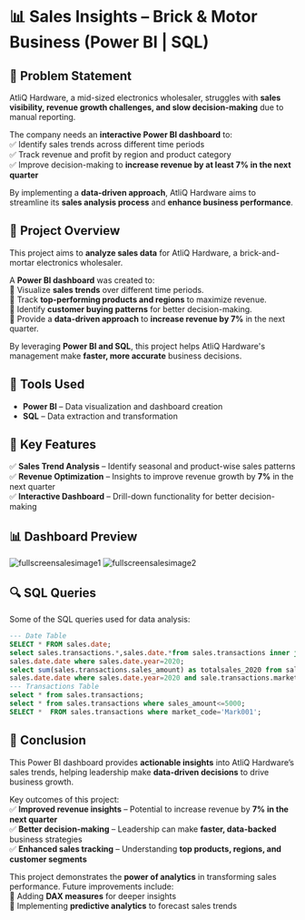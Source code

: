 # 📊 Sales Insights – Brick & Motor Business (Power BI | SQL)
## 🚀 Problem Statement  
AtliQ Hardware, a mid-sized electronics wholesaler, struggles with **sales visibility, revenue growth challenges, and slow decision-making** due to manual reporting.  

The company needs an **interactive Power BI dashboard** to:  
✅ Identify sales trends across different time periods  
✅ Track revenue and profit by region and product category  
✅ Improve decision-making to **increase revenue by at least 7% in the next quarter**  

By implementing a **data-driven approach**, AtliQ Hardware aims to streamline its **sales analysis process** and **enhance business performance**.
## 🌟 Project Overview  
This project aims to **analyze sales data** for AtliQ Hardware, a brick-and-mortar electronics wholesaler.  

A **Power BI dashboard** was created to:  
🔹 Visualize **sales trends** over different time periods.  
🔹 Track **top-performing products and regions** to maximize revenue.  
🔹 Identify **customer buying patterns** for better decision-making.  
🔹 Provide a **data-driven approach** to **increase revenue by 7%** in the next quarter.  

By leveraging **Power BI and SQL**, this project helps AtliQ Hardware's management make **faster, more accurate** business decisions.  

## 🔧 Tools Used  
- **Power BI** – Data visualization and dashboard creation  
- **SQL** – Data extraction and transformation  

## 📌 Key Features  
✅ **Sales Trend Analysis** – Identify seasonal and product-wise sales patterns  
✅ **Revenue Optimization** – Insights to improve revenue growth by **7%** in the next quarter  
✅ **Interactive Dashboard** – Drill-down functionality for better decision-making  

## 📊 Dashboard Preview  
![fullscreensalesimage1](https://github.com/user-attachments/assets/e4c2d35b-0a46-4ffa-a1aa-5e289e5e13e1)
![fullscreensalesimage2](https://github.com/user-attachments/assets/96f8f133-9a31-487f-bd3a-ff51c9988595)  

## 🔍 SQL Queries  
Some of the SQL queries used for data analysis:  

```sql
--- Date Table
SELECT * FROM sales.date;
select sales.transactions.*,sales.date.*from sales.transactions inner join sales.date on sales.transactions.order_date=
sales.date.date where sales.date.year=2020;
select sum(sales.transactions.sales_amount) as totalsales_2020 from sales.transactions inner join sales.date on sales.transactions.order_date=
sales.date.date where sales.date.year=2020 and sale.transactions.market_code='Mark001';
--- Transactions Table
select * from sales.transactions;
select * from sales.transactions where sales_amount<=5000;
SELECT *  FROM sales.transactions where market_code='Mark001';
```
## 📜 Conclusion  
This Power BI dashboard provides **actionable insights** into AtliQ Hardware’s sales trends, helping leadership make **data-driven decisions** to drive business growth.  

Key outcomes of this project:  
✅ **Improved revenue insights** – Potential to increase revenue by **7% in the next quarter**  
✅ **Better decision-making** – Leadership can make **faster, data-backed** business strategies  
✅ **Enhanced sales tracking** – Understanding **top products, regions, and customer segments**  

This project demonstrates the **power of analytics** in transforming sales performance. Future improvements include:  
🔹 Adding **DAX measures** for deeper insights  
🔹 Implementing **predictive analytics** to forecast sales trends  

